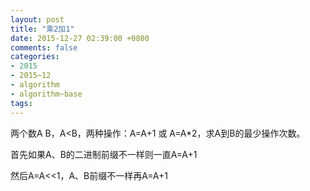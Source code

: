 ```yaml
---
layout: post
title: "乘2加1"
date: 2015-12-27 02:39:00 +0800
comments: false
categories:
- 2015
- 2015~12
- algorithm
- algorithm~base
tags:
---
```


两个数A B，A<B，两种操作：A=A+1 或 A=A*2，求A到B的最少操作次数。

首先如果A、B的二进制前缀不一样则一直A=A+1

然后A=A<<1，A、B前缀不一样再A=A+1


